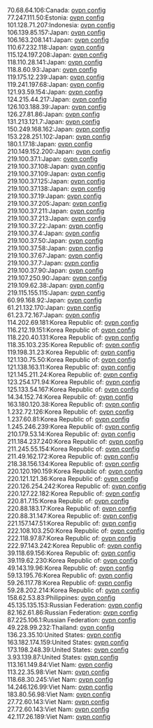 70.68.64.106:Canada: [ovpn config](vpn/70_68_64_106.ovpn)  
77.247.111.50:Estonia: [ovpn config](vpn/77_247_111_50.ovpn)  
101.128.71.207:Indonesia: [ovpn config](vpn/101_128_71_207.ovpn)  
106.139.85.157:Japan: [ovpn config](vpn/106_139_85_157.ovpn)  
106.163.208.141:Japan: [ovpn config](vpn/106_163_208_141.ovpn)  
110.67.232.118:Japan: [ovpn config](vpn/110_67_232_118.ovpn)  
115.124.197.208:Japan: [ovpn config](vpn/115_124_197_208.ovpn)  
118.110.28.141:Japan: [ovpn config](vpn/118_110_28_141.ovpn)  
118.8.60.93:Japan: [ovpn config](vpn/118_8_60_93.ovpn)  
119.175.12.239:Japan: [ovpn config](vpn/119_175_12_239.ovpn)  
119.241.197.68:Japan: [ovpn config](vpn/119_241_197_68.ovpn)  
121.93.59.154:Japan: [ovpn config](vpn/121_93_59_154.ovpn)  
124.215.44.217:Japan: [ovpn config](vpn/124_215_44_217.ovpn)  
126.103.188.39:Japan: [ovpn config](vpn/126_103_188_39.ovpn)  
126.27.81.86:Japan: [ovpn config](vpn/126_27_81_86.ovpn)  
131.213.121.7:Japan: [ovpn config](vpn/131_213_121_7.ovpn)  
150.249.168.162:Japan: [ovpn config](vpn/150_249_168_162.ovpn)  
153.228.251.102:Japan: [ovpn config](vpn/153_228_251_102.ovpn)  
180.1.17.18:Japan: [ovpn config](vpn/180_1_17_18.ovpn)  
210.149.152.200:Japan: [ovpn config](vpn/210_149_152_200.ovpn)  
219.100.37.1:Japan: [ovpn config](vpn/219_100_37_1.ovpn)  
219.100.37.108:Japan: [ovpn config](vpn/219_100_37_108.ovpn)  
219.100.37.109:Japan: [ovpn config](vpn/219_100_37_109.ovpn)  
219.100.37.125:Japan: [ovpn config](vpn/219_100_37_125.ovpn)  
219.100.37.138:Japan: [ovpn config](vpn/219_100_37_138.ovpn)  
219.100.37.19:Japan: [ovpn config](vpn/219_100_37_19.ovpn)  
219.100.37.205:Japan: [ovpn config](vpn/219_100_37_205.ovpn)  
219.100.37.211:Japan: [ovpn config](vpn/219_100_37_211.ovpn)  
219.100.37.213:Japan: [ovpn config](vpn/219_100_37_213.ovpn)  
219.100.37.22:Japan: [ovpn config](vpn/219_100_37_22.ovpn)  
219.100.37.4:Japan: [ovpn config](vpn/219_100_37_4.ovpn)  
219.100.37.50:Japan: [ovpn config](vpn/219_100_37_50.ovpn)  
219.100.37.58:Japan: [ovpn config](vpn/219_100_37_58.ovpn)  
219.100.37.67:Japan: [ovpn config](vpn/219_100_37_67.ovpn)  
219.100.37.7:Japan: [ovpn config](vpn/219_100_37_7.ovpn)  
219.100.37.90:Japan: [ovpn config](vpn/219_100_37_90.ovpn)  
219.107.250.90:Japan: [ovpn config](vpn/219_107_250_90.ovpn)  
219.109.62.38:Japan: [ovpn config](vpn/219_109_62_38.ovpn)  
219.115.155.115:Japan: [ovpn config](vpn/219_115_155_115.ovpn)  
60.99.168.92:Japan: [ovpn config](vpn/60_99_168_92.ovpn)  
61.21.132.170:Japan: [ovpn config](vpn/61_21_132_170.ovpn)  
61.23.72.167:Japan: [ovpn config](vpn/61_23_72_167.ovpn)  
114.202.69.181:Korea Republic of: [ovpn config](vpn/114_202_69_181.ovpn)  
116.212.19.151:Korea Republic of: [ovpn config](vpn/116_212_19_151.ovpn)  
118.220.40.131:Korea Republic of: [ovpn config](vpn/118_220_40_131.ovpn)  
118.35.103.235:Korea Republic of: [ovpn config](vpn/118_35_103_235.ovpn)  
119.198.31.23:Korea Republic of: [ovpn config](vpn/119_198_31_23.ovpn)  
121.130.75.50:Korea Republic of: [ovpn config](vpn/121_130_75_50.ovpn)  
121.138.163.11:Korea Republic of: [ovpn config](vpn/121_138_163_11.ovpn)  
121.145.211.24:Korea Republic of: [ovpn config](vpn/121_145_211_24.ovpn)  
123.254.171.94:Korea Republic of: [ovpn config](vpn/123_254_171_94.ovpn)  
125.133.54.167:Korea Republic of: [ovpn config](vpn/125_133_54_167.ovpn)  
14.34.152.74:Korea Republic of: [ovpn config](vpn/14_34_152_74.ovpn)  
163.180.120.38:Korea Republic of: [ovpn config](vpn/163_180_120_38.ovpn)  
1.232.72.126:Korea Republic of: [ovpn config](vpn/1_232_72_126.ovpn)  
1.237.60.81:Korea Republic of: [ovpn config](vpn/1_237_60_81.ovpn)  
1.245.246.239:Korea Republic of: [ovpn config](vpn/1_245_246_239.ovpn)  
210.179.53.14:Korea Republic of: [ovpn config](vpn/210_179_53_14.ovpn)  
211.184.237.240:Korea Republic of: [ovpn config](vpn/211_184_237_240.ovpn)  
211.245.55.154:Korea Republic of: [ovpn config](vpn/211_245_55_154.ovpn)  
211.49.162.172:Korea Republic of: [ovpn config](vpn/211_49_162_172.ovpn)  
218.38.156.134:Korea Republic of: [ovpn config](vpn/218_38_156_134.ovpn)  
220.120.190.159:Korea Republic of: [ovpn config](vpn/220_120_190_159.ovpn)  
220.121.121.36:Korea Republic of: [ovpn config](vpn/220_121_121_36.ovpn)  
220.126.254.242:Korea Republic of: [ovpn config](vpn/220_126_254_242.ovpn)  
220.127.22.182:Korea Republic of: [ovpn config](vpn/220_127_22_182.ovpn)  
220.81.7.15:Korea Republic of: [ovpn config](vpn/220_81_7_15.ovpn)  
220.88.183.17:Korea Republic of: [ovpn config](vpn/220_88_183_17.ovpn)  
220.88.31.147:Korea Republic of: [ovpn config](vpn/220_88_31_147.ovpn)  
221.157.147.51:Korea Republic of: [ovpn config](vpn/221_157_147_51.ovpn)  
222.108.103.250:Korea Republic of: [ovpn config](vpn/222_108_103_250.ovpn)  
222.118.97.87:Korea Republic of: [ovpn config](vpn/222_118_97_87.ovpn)  
222.97.143.242:Korea Republic of: [ovpn config](vpn/222_97_143_242.ovpn)  
39.118.69.156:Korea Republic of: [ovpn config](vpn/39_118_69_156.ovpn)  
39.119.62.230:Korea Republic of: [ovpn config](vpn/39_119_62_230.ovpn)  
49.143.19.96:Korea Republic of: [ovpn config](vpn/49_143_19_96.ovpn)  
59.13.195.76:Korea Republic of: [ovpn config](vpn/59_13_195_76.ovpn)  
59.26.117.78:Korea Republic of: [ovpn config](vpn/59_26_117_78.ovpn)  
59.28.202.214:Korea Republic of: [ovpn config](vpn/59_28_202_214.ovpn)  
158.62.53.83:Philippines: [ovpn config](vpn/158_62_53_83.ovpn)  
45.135.135.153:Russian Federation: [ovpn config](vpn/45_135_135_153.ovpn)  
82.162.61.86:Russian Federation: [ovpn config](vpn/82_162_61_86.ovpn)  
87.225.106.1:Russian Federation: [ovpn config](vpn/87_225_106_1.ovpn)  
49.228.99.232:Thailand: [ovpn config](vpn/49_228_99_232.ovpn)  
136.23.35.10:United States: [ovpn config](vpn/136_23_35_10.ovpn)  
163.182.174.159:United States: [ovpn config](vpn/163_182_174_159.ovpn)  
173.198.248.39:United States: [ovpn config](vpn/173_198_248_39.ovpn)  
3.93.139.87:United States: [ovpn config](vpn/3_93_139_87.ovpn)  
113.161.149.84:Viet Nam: [ovpn config](vpn/113_161_149_84.ovpn)  
113.22.35.98:Viet Nam: [ovpn config](vpn/113_22_35_98.ovpn)  
118.68.30.245:Viet Nam: [ovpn config](vpn/118_68_30_245.ovpn)  
14.246.126.99:Viet Nam: [ovpn config](vpn/14_246_126_99.ovpn)  
183.80.56.98:Viet Nam: [ovpn config](vpn/183_80_56_98.ovpn)  
27.72.60.143:Viet Nam: [ovpn config](vpn/27_72_60_143.ovpn)  
27.72.60.143:Viet Nam: [ovpn config](vpn/27_72_60_143.ovpn)  
42.117.26.189:Viet Nam: [ovpn config](vpn/42_117_26_189.ovpn)  
